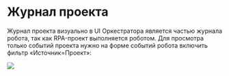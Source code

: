 # Журнал проекта

Журнал проекта визуально в UI Оркестратора является частью журнала робота, так как RPA-проект выполняется роботом. Для просмотра только событий проекта нужно на форме событий робота включить фильтр «Источник=Проект»:

![](../../../orchestrator-new/resources/monitoring/project-log.PNG)



